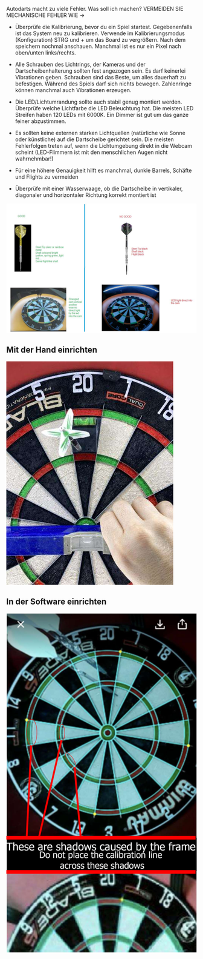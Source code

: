 Autodarts macht zu viele Fehler. Was soll ich machen?
VERMEIDEN SIE MECHANISCHE FEHLER WIE ->

+ Überprüfe die Kalibrierung, bevor du ein Spiel startest. Gegebenenfalls ist das System neu zu kalibrieren. Verwende im Kalibrierungsmodus (Konfiguration) STRG und + um das Board zu vergrößern. Nach dem speichern nochmal anschauen. Manchmal ist es nur ein Pixel nach oben/unten links/rechts.

+ Alle Schrauben des Lichtrings, der Kameras und der Dartscheibenhalterung sollten fest angezogen sein. Es darf keinerlei Vibrationen geben. Schrauben sind das Beste, um alles dauerhaft zu befestigen. Während des Spiels darf sich nichts bewegen. Zahlenringe können manchmal auch Vibrationen erzeugen.

+ Die LED/Lichtumrandung sollte auch stabil genug montiert werden. Überprüfe welche Lichtfarbe die LED Beleuchtung hat. Die meisten LED Streifen haben 120 LEDs mit 6000K. Ein Dimmer ist gut um das ganze feiner abzustimmen.

+ Es sollten keine externen starken Lichtquellen (natürliche wie Sonne oder künstliche) auf die Dartscheibe gerichtet sein. Die meisten Fehlerfolgen treten auf, wenn die Lichtumgebung direkt in die Webcam scheint (LED-Flimmern ist mit den menschlichen Augen nicht wahrnehmbar!)

+ Für eine höhere Genauigkeit hilft es manchmal, dunkle Barrels, Schäfte und Flights zu vermeiden

+ Überprüfe mit einer Wasserwaage, ob die Dartscheibe in vertikaler, diagonaler und horizontaler Richtung korrekt montiert ist

![](https://github.com/SteveMutter/autodarts-Community-Docs/blob/main/source/image1.png)

## Mit der Hand einrichten

![](https://github.com/SteveMutter/autodarts-Community-Docs/blob/main/source/image2.png)

## In der Software einrichten

![](https://github.com/SteveMutter/autodarts-Community-Docs/blob/main/source/image3.png)